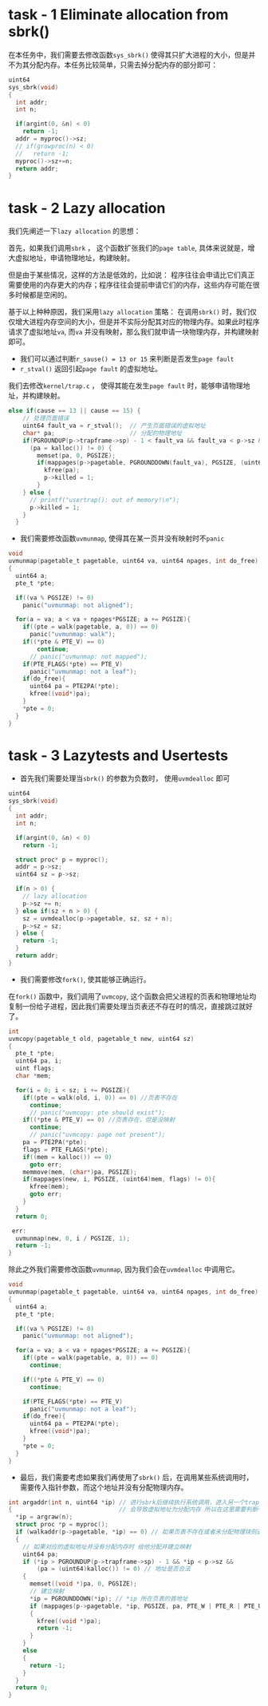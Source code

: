 # task - 1 Eliminate allocation from sbrk()

在本任务中，我们需要去修改函数`sys_sbrk()` 使得其只扩大进程的大小，但是并不为其分配内存。本任务比较简单，只需去掉分配内存的部分即可：

```c
uint64
sys_sbrk(void)
{
  int addr;
  int n;

  if(argint(0, &n) < 0)
    return -1;
  addr = myproc()->sz;
  // if(growproc(n) < 0)
  //   return -1;
  myproc()->sz+=n;
  return addr;
}
```

# task - 2 Lazy allocation

我们先阐述一下`lazy allocation` 的思想：

首先，如果我们调用`sbrk` ， 这个函数扩张我们的`page table`,  具体来说就是，增大虚拟地址，申请物理地址，构建映射。

但是由于某些情况，这样的方法是低效的，比如说： 程序往往会申请比它们真正需要使用的内存更大的内存；程序往往会提前申请它们的内存，这些内存可能在很多时候都是空闲的。

基于以上种种原因，我们采用`lazy allocation` 策略： 在调用`sbrk()` 时，我们仅仅增大进程内存空间的大小，但是并不实际分配其对应的物理内存。如果此时程序请求了虚拟地址`va`, 而`va` 并没有映射，那么我们就申请一块物理内存，并构建映射即可。

- 我们可以通过判断`r_sause() = 13 or 15` 来判断是否发生`page fault`
- `r_stval()` 返回引起`page fault` 的虚拟地址。

我们去修改`kernel/trap.c` ， 使得其能在发生`page fault` 时，能够申请物理地址，并构建映射。

```c
else if(cause == 13 || cause == 15) {
    // 处理页面错误
    uint64 fault_va = r_stval();  // 产生页面错误的虚拟地址
    char* pa;                     // 分配的物理地址
    if(PGROUNDUP(p->trapframe->sp) - 1 < fault_va && fault_va < p->sz &&
      (pa = kalloc()) != 0) {
        memset(pa, 0, PGSIZE);
        if(mappages(p->pagetable, PGROUNDDOWN(fault_va), PGSIZE, (uint64)pa, PTE_R | PTE_W | PTE_X | PTE_U) != 0) {
          kfree(pa);
          p->killed = 1;
        }
    } else {
      // printf("usertrap(): out of memory!\n");
      p->killed = 1;
    }
  }
```

- 我们需要修改函数`uvmunmap`,  使得其在某一页并没有映射时不`panic`

```c
void
uvmunmap(pagetable_t pagetable, uint64 va, uint64 npages, int do_free)
{
  uint64 a;
  pte_t *pte;

  if((va % PGSIZE) != 0)
    panic("uvmunmap: not aligned");

  for(a = va; a < va + npages*PGSIZE; a += PGSIZE){
    if((pte = walk(pagetable, a, 0)) == 0)
      panic("uvmunmap: walk");
    if((*pte & PTE_V) == 0)
        continue;
      // panic("uvmunmap: not mapped");
    if(PTE_FLAGS(*pte) == PTE_V)
      panic("uvmunmap: not a leaf");
    if(do_free){
      uint64 pa = PTE2PA(*pte);
      kfree((void*)pa);
    }
    *pte = 0;
  }
}
```

# task - 3 Lazytests and Usertests

- 首先我们需要处理当`sbrk()` 的参数为负数时， 使用`uvmdealloc` 即可

```c
uint64
sys_sbrk(void)
{
  int addr;
  int n;

  if(argint(0, &n) < 0)
    return -1;

  struct proc* p = myproc();
  addr = p->sz;
  uint64 sz = p->sz;

  if(n > 0) {
    // lazy allocation
    p->sz += n;
  } else if(sz + n > 0) {
    sz = uvmdealloc(p->pagetable, sz, sz + n);
    p->sz = sz;
  } else {
    return -1;
  }
  return addr;
}
```

- 我们需要修改`fork()`, 使其能够正确运行。

在`fork()` 函数中，我们调用了`uvmcopy`, 这个函数会把父进程的页表和物理地址均复制一份给子进程，因此我们需要处理当页表还不存在时的情况，直接跳过就好了。

```c
int
uvmcopy(pagetable_t old, pagetable_t new, uint64 sz)
{
  pte_t *pte;
  uint64 pa, i;
  uint flags;
  char *mem;

  for(i = 0; i < sz; i += PGSIZE){
    if((pte = walk(old, i, 0)) == 0) //页表不存在
      continue;
      // panic("uvmcopy: pte should exist");
    if((*pte & PTE_V) == 0) //页表存在，但是没映射
      continue;
      // panic("uvmcopy: page not present");
    pa = PTE2PA(*pte);
    flags = PTE_FLAGS(*pte);
    if((mem = kalloc()) == 0)
      goto err;
    memmove(mem, (char*)pa, PGSIZE);
    if(mappages(new, i, PGSIZE, (uint64)mem, flags) != 0){
      kfree(mem);
      goto err;
    }
  }
  return 0;

 err:
  uvmunmap(new, 0, i / PGSIZE, 1);
  return -1;
}
```

除此之外我们需要修改函数`uvmunmap`, 因为我们会在`uvmdealloc` 中调用它。

```c
void
uvmunmap(pagetable_t pagetable, uint64 va, uint64 npages, int do_free)
{
  uint64 a;
  pte_t *pte;

  if((va % PGSIZE) != 0)
    panic("uvmunmap: not aligned");

  for(a = va; a < va + npages*PGSIZE; a += PGSIZE){
    if((pte = walk(pagetable, a, 0)) == 0) 
      continue;

    if((*pte & PTE_V) == 0)  
      continue;

    if(PTE_FLAGS(*pte) == PTE_V)
      panic("uvmunmap: not a leaf");
    if(do_free){
      uint64 pa = PTE2PA(*pte);
      kfree((void*)pa);
    }
    *pte = 0;
  }
}
```

- 最后，我们需要考虑如果我们再使用了`sbrk()` 后，在调用某些系统调用时，需要传入指针参数，而这个地址并没有分配物理内存。

```c
int argaddr(int n, uint64 *ip) // 进行sbrk后继续执行系统调用，进入另一个trap分支
{                              // 会导致虚拟地址为分配内存 所以在这里需要判断一下
  *ip = argraw(n);
  struct proc *p = myproc();
  if (walkaddr(p->pagetable, *ip) == 0) // 如果页表不存在或者未分配物理块则进行分配和映射
  {
    // 如果对应的虚拟地址并没有分配内存时 给他分配并建立映射
    uint64 pa;
    if (*ip > PGROUNDUP(p->trapframe->sp) - 1 && *ip < p->sz &&
        (pa = (uint64)kalloc()) != 0) // 地址是否合法
    {
      memset((void *)pa, 0, PGSIZE);
      // 建立映射
      *ip = PGROUNDDOWN(*ip); // *ip 所在页表的首地址
      if (mappages(p->pagetable, *ip, PGSIZE, pa, PTE_W | PTE_R | PTE_U | PTE_X) != 0)
      {
        kfree((void *)pa);
        return -1;
      }
    }
    else
    {
      return -1;
    }
  }
  return 0;
}
```

